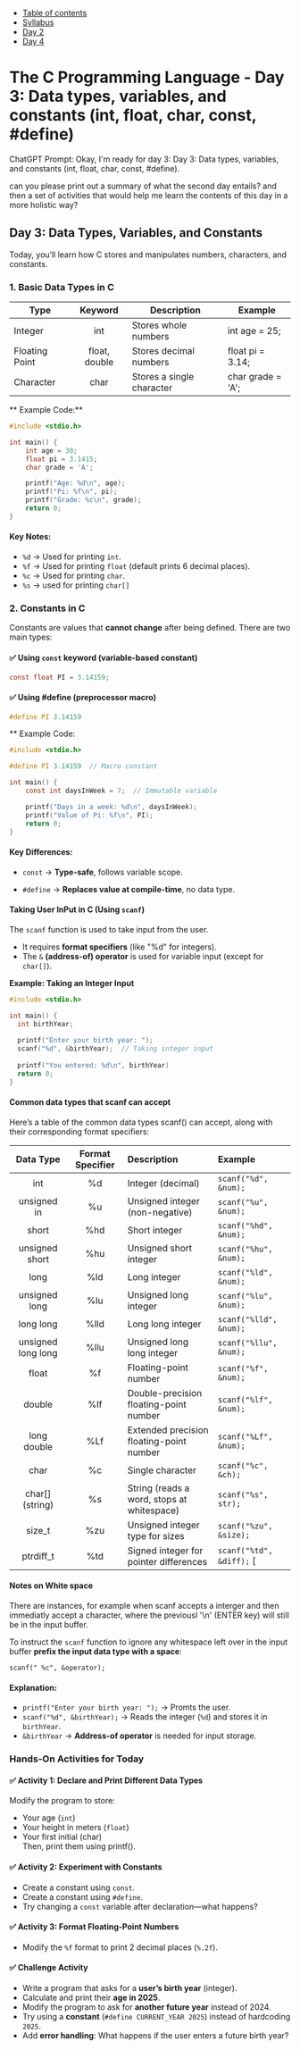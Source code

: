 * [Table of contents](./index.md)  
* [Syllabus](./C-Syllabus.md)  
* [Day 2](./Day_02.md)  
* [Day 4](./Day_04.md)  

# The C Programming Language - Day 3: Data types, variables, and constants (int, float, char, const, #define)

ChatGPT Prompt: Okay,  I'm ready for day 3: Day 3: Data types, variables, and constants (int, float, char, const, #define). 

can you please print out a summary of what the second day entails? and then a set of activities that would help me learn the contents of this day in a more holistic way?

## Day 3: Data Types, Variables, and Constants
Today, you’ll learn how C stores and manipulates numbers, characters, and constants.

### 1. Basic Data Types in C
| Type           | Keyword       | Description               | Example           |
| ----           | :-----:       | -----------               | -------           |
| Integer        | int           | Stores whole numbers      | int age = 25;     |
| Floating Point | float, double | Stores decimal numbers    | float pi = 3.14;  |
| Character      | char          | Stores a single character | char grade = 'A'; |

** Example Code:**

```c
#include <stdio.h>

int main() {
    int age = 30;
    float pi = 3.1415;
    char grade = 'A';

    printf("Age: %d\n", age);
    printf("Pi: %f\n", pi);
    printf("Grade: %c\n", grade);
    return 0;
}
```

#### **Key Notes:**
* `%d` → Used for printing `int`.
* `%f` → Used for printing `float` (default prints 6 decimal places).
* `%c` → Used for printing `char`.
* `%s` -> used for printing `char[]`

### 2. Constants in C
Constants are values that **cannot change** after being defined. There are two main types:  
#### ✅ **Using `const` keyword (variable-based constant)**
```c
const float PI = 3.14159;  
```

#### ✅ **Using #define (preprocessor macro)**
```c
#define PI 3.14159
```
** Example Code:

```c
#include <stdio.h>

#define PI 3.14159  // Macro constant

int main() {
    const int daysInWeek = 7;  // Immutable variable

    printf("Days in a week: %d\n", daysInWeek);
    printf("Value of Pi: %f\n", PI);
    return 0;
}
```

#### **Key Differences:**

* `const` → **Type-safe**, follows variable scope.

* `#define` → **Replaces value at compile-time**, no data type.

#### Taking User InPut in C (Using `scanf`)
The `scanf` function is used to take input from the user.
* It requires **format specifiers** (like "%d" for integers).
* The `&` **(address-of) operator** is used for variable input (except for `char[]`).

**Example: Taking an Integer Input**
```c
#include <stdio.h>

int main() {
  int birthYear;
  
  printf("Enter your birth year: ");
  scanf("%d", &birthYear);  // Taking integer input
  
  printf("You entered: %d\n", birthYear)
  return 0;
}
```

#### Common data types that scanf can accept

Here’s a table of the common data types scanf() can accept, along with their corresponding format specifiers:

| Data Type          | Format Specifier | Description                                | Example                |
| :-------:          | :--------------: | :----------                                | :------                |
| int                | %d               | Integer (decimal)                          | `scanf("%d", &num);`   |
| unsigned in        | %u               | Unsigned integer (non-negative)            | `scanf("%u", &num);`   |
| short              | %hd              | Short integer                              | `scanf("%hd", &num);`  |
| unsigned short     | %hu              | Unsigned short integer                     | `scanf("%hu", &num);`  |
| long               | %ld              | Long integer                               | `scanf("%ld", &num);`  |
| unsigned long      | %lu              | Unsigned long integer                      | `scanf("%lu", &num);`  |
| long long          | %lld             | Long long integer                          | `scanf("%lld", &num);` |
| unsigned long long | %llu             | Unsigned long long integer                 | `scanf("%llu", &num);` |
| float              | %f               | Floating-point number                      | `scanf("%f", &num);`   |
| double             | %lf              | Double-precision floating-point number     | `scanf("%lf", &num);`  |
| long double        | %Lf              | Extended precision floating-point number   | `scanf("%Lf", &num);`  |
| char               | %c               | Single character                           | `scanf("%c", &ch);`    |
| char[] (string)    | %s               | String (reads a word, stops at whitespace) | `scanf("%s", str);`    |
| size_t             | %zu              | Unsigned integer type for sizes            | `scanf("%zu", &size);` |
| ptrdiff_t          | %td              | Signed integer for pointer differences     | `scanf("%td", &diff);` [|](|)

#### **Notes on White space**  
There are instances, for example when scanf accepts a interger and then 
immediatly accept a character, where the previousl '\n' (ENTER key) will
still be in the input buffer.

To instruct the `scanf` function to ignore any whitespace left over in the
input buffer **prefix the input data type with a space**:
```
scanf(" %c", &operator);
```

#### **Explanation:**
* `printf("Enter your birth year: ");` -> Promts the user.
* `scanf("%d", &birthYear);` -> Reads the integer (`%d`) and stores it in `birthYear`.
* `&birthYear` -> **Address-of operator** is needed for input storage.

### **Hands-On Activities for Today**  
#### ✅ **Activity 1: Declare and Print Different Data Types**  
Modify the program to store:
* Your age (`int`)
* Your height in meters (`float`)
* Your first initial (char)  
  Then, print them using printf().

#### ✅ **Activity 2: Experiment with Constants**
* Create a constant using `const`.
* Create a constant using `#define`.
* Try changing a `const` variable after declaration—what happens?

#### ✅ **Activity 3: Format Floating-Point Numbers**  
* Modify the `%f` format to print 2 decimal places (`%.2f`).

#### ✅ Challenge Activity
* Write a program that asks for a **user’s birth year** (integer).
* Calculate and print their **age in 2025**.
* Modify the program to ask for **another future year** instead of 2024.
* Try using a **constant** (`#define CURRENT_YEAR 2025`) instead of hardcoding `2025`.
* Add **error handling**: What happens if the user enters a future birth year?

